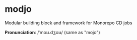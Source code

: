 # modjo

Modular building block and framework for Monorepo CD jobs

**Pronunciation**: /ˈmoʊ.dʒoʊ/ (same as "mojo")
